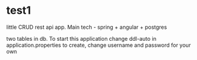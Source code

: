 # test1
little CRUD rest api app. Main tech - spring  + angular + postgres



two tables in db. To start this application change ddl-auto in application.properties to create, change username and password for your own
